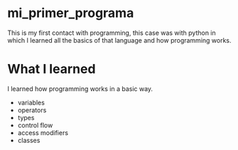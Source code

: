 # mi_primer_programa

This is my first contact with programming, this case was with python in which I learned all the basics of that language and how programming works.

# What I learned
I learned how programming works in a basic way.

  - variables 
  - operators
  - types 
  - control flow 
  - access modifiers 
  - classes

